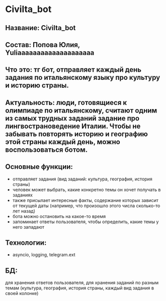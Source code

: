 # Civilta_bot
## Название: Civilta_bot
## Состав: Попова Юлия, Yuliaaaaaaaaaaaaaaaaaaaa
## Что это: тг бот, отправляет каждый день задания по итальянскому языку про культуру и историю страны.
## Актуальность: люди, готовящиеся к олимпиаде по итальянскому, считают одним из самых трудных заданий задание про лингвострановедение Италии. Чтобы не забывать повторять историю и географию этой страны каждый день, можно воспользоваться ботом.
## Основные функции:
- отправляет задания (вид заданий: культура, география, история страны)
- человек может выбрать, какие конкретно темы он хочет получать в заданиях
- также присылает интересные факты, содержание которых зависит от текущей даты (например, что произошло этого числа сколько-то лет назад)
- бота можно остановить на какое-то время
- запоминает ответы пользователя, чтобы определить, какие темы у него западают
## Технологии:
- asyncio, logging, telegram.ext
## БД:
для хранения ответов пользователя, для хранения заданий по разным темам (культура, география, история страны, каждый вид задания в своей колонке)
